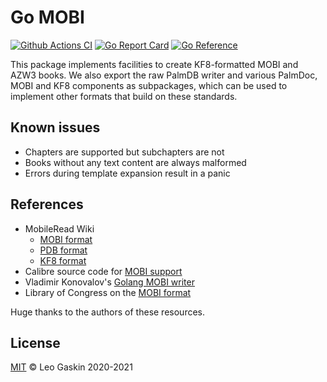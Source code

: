 # Go MOBI

[![Github Actions CI](https://github.com/leotaku/mobi/workflows/check/badge.svg)](https://github.com/leotaku/mobi/actions)
[![Go Report Card](https://goreportcard.com/badge/github.com/leotaku/mobi)](https://goreportcard.com/report/github.com/leotaku/mobi)
[![Go Reference](https://pkg.go.dev/badge/github.com/leotaku/mobi.svg)](https://pkg.go.dev/github.com/leotaku/mobi)

This package implements facilities to create KF8-formatted MOBI and AZW3 books.
We also export the raw PalmDB writer and various PalmDoc, MOBI and KF8 components as subpackages, which can be used to implement other formats that build on these standards.

## Known issues

+ Chapters are supported but subchapters are not
+ Books without any text content are always malformed
+ Errors during template expansion result in a panic

## References

+ MobileRead Wiki
  + [MOBI format](https://wiki.mobileread.com/wiki/MOBI)
  + [PDB format](https://wiki.mobileread.com/wiki/PDB)
  + [KF8 format](https://wiki.mobileread.com/wiki/KF8)
+ Calibre source code for [MOBI support](https://github.com/kovidgoyal/calibre/tree/master/src/calibre/ebooks/mobi)
+ Vladimir Konovalov's [Golang MOBI writer](https://github.com/766b/mobi)
+ Library of Congress on the [MOBI format](https://www.loc.gov/preservation/digital/formats/fdd/fdd000472.shtml)

Huge thanks to the authors of these resources.

## License

[MIT](./LICENSE) © Leo Gaskin 2020-2021
